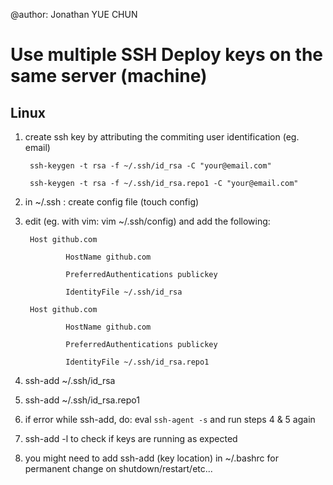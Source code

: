 @author: Jonathan YUE CHUN

# Use multiple SSH Deploy keys on the same server (machine)

## Linux

1) create ssh key by attributing the commiting user identification (eg. email)

        ssh-keygen -t rsa -f ~/.ssh/id_rsa -C "your@email.com"

        ssh-keygen -t rsa -f ~/.ssh/id_rsa.repo1 -C "your@email.com"

2) in ~/.ssh  : create config file (touch config)

3) edit (eg. with vim: vim ~/.ssh/config) and add the following:


        Host github.com

                HostName github.com

                PreferredAuthentications publickey

                IdentityFile ~/.ssh/id_rsa
        
        Host github.com

                HostName github.com

                PreferredAuthentications publickey

                IdentityFile ~/.ssh/id_rsa.repo1
        
 4) ssh-add ~/.ssh/id_rsa
 5) ssh-add ~/.ssh/id_rsa.repo1
 6) if error while ssh-add, do: eval `ssh-agent -s` and run steps 4 & 5 again
 7) ssh-add -l  to check if keys are running as expected
 8) you might need to add ssh-add (key location) in ~/.bashrc for permanent change on shutdown/restart/etc...
